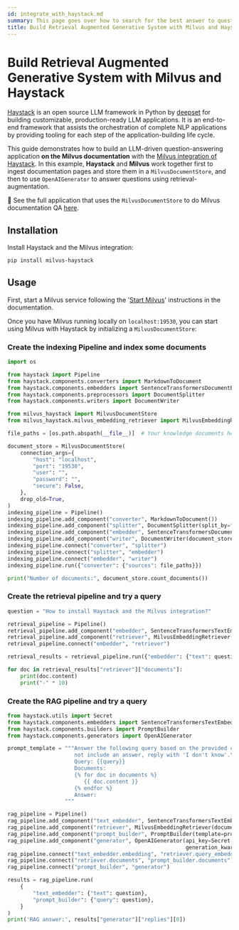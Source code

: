 ```yaml
---
id: integrate_with_haystack.md
summary: This page goes over how to search for the best answer to questions using Milvus as the Vector Database and Haystack as the LLM framework.
title: Build Retrieval Augmented Generative System with Milvus and Haystack
---
```


# Build Retrieval Augmented Generative System with Milvus and Haystack

[Haystack](https://github.com/deepset-ai/haystack) is an open source LLM framework in Python by [deepset](https://www.deepset.ai/) for building customizable, production-ready LLM applications. It is an end-to-end framework that assists the orchestration of complete NLP applications by providing tooling for each step of the application-building life cycle.

This guide demonstrates how to build an LLM-driven question-answering application **on the Milvus documentation** with the [Milvus integration of Haystack](https://haystack.deepset.ai/integrations/milvus-document-store). In this example, **Haystack** and **Milvus** work together first to ingest documentation pages and store them in a `MilvusDocumentStore`, and then to use `OpenAIGenerator` to answer questions using retrieval-augmentation.

🚀 See the full application that uses the `MilvusDocumentStore` to do Milvus documentation QA [here](https://github.com/TuanaCelik/milvus-documentation-qa/tree/main).

## Installation

Install Haystack and the Milvus integration:

```bash
pip install milvus-haystack
```

## Usage

First, start a Milvus service following the '[Start Milvus](https://milvus.io/docs/install_standalone-docker.md#Start-Milvus)' instructions in the documentation.

Once you have Milvus running locally on `localhost:19530`, you can start using Milvus with Haystack by initializing a `MilvusDocumentStore`: 


### Create the indexing Pipeline and index some documents
```python
import os

from haystack import Pipeline
from haystack.components.converters import MarkdownToDocument
from haystack.components.embedders import SentenceTransformersDocumentEmbedder, SentenceTransformersTextEmbedder
from haystack.components.preprocessors import DocumentSplitter
from haystack.components.writers import DocumentWriter

from milvus_haystack import MilvusDocumentStore
from milvus_haystack.milvus_embedding_retriever import MilvusEmbeddingRetriever

file_paths = [os.path.abspath(__file__)]  # Your knowledge documents here

document_store = MilvusDocumentStore(
    connection_args={
        "host": "localhost",
        "port": "19530",
        "user": "",
        "password": "",
        "secure": False,
    },
    drop_old=True,
)
indexing_pipeline = Pipeline()
indexing_pipeline.add_component("converter", MarkdownToDocument())
indexing_pipeline.add_component("splitter", DocumentSplitter(split_by="sentence", split_length=2))
indexing_pipeline.add_component("embedder", SentenceTransformersDocumentEmbedder())
indexing_pipeline.add_component("writer", DocumentWriter(document_store))
indexing_pipeline.connect("converter", "splitter")
indexing_pipeline.connect("splitter", "embedder")
indexing_pipeline.connect("embedder", "writer")
indexing_pipeline.run({"converter": {"sources": file_paths}})

print("Number of documents:", document_store.count_documents())

```

### Create the retrieval pipeline and try a query
```python
question = "How to install Haystack and the Milvus integration?"

retrieval_pipeline = Pipeline()
retrieval_pipeline.add_component("embedder", SentenceTransformersTextEmbedder())
retrieval_pipeline.add_component("retriever", MilvusEmbeddingRetriever(document_store=document_store, top_k=3))
retrieval_pipeline.connect("embedder", "retriever")

retrieval_results = retrieval_pipeline.run({"embedder": {"text": question}})

for doc in retrieval_results["retriever"]["documents"]:
    print(doc.content)
    print("-" * 10)
```

### Create the RAG pipeline and try a query
```python
from haystack.utils import Secret
from haystack.components.embedders import SentenceTransformersTextEmbedder
from haystack.components.builders import PromptBuilder
from haystack.components.generators import OpenAIGenerator

prompt_template = """Answer the following query based on the provided context. If the context does
                     not include an answer, reply with 'I don't know'.\n
                     Query: {{query}}
                     Documents:
                     {% for doc in documents %}
                        {{ doc.content }}
                     {% endfor %}
                     Answer: 
                  """

rag_pipeline = Pipeline()
rag_pipeline.add_component("text_embedder", SentenceTransformersTextEmbedder())
rag_pipeline.add_component("retriever", MilvusEmbeddingRetriever(document_store=document_store, top_k=3))
rag_pipeline.add_component("prompt_builder", PromptBuilder(template=prompt_template))
rag_pipeline.add_component("generator", OpenAIGenerator(api_key=Secret.from_token(os.getenv("OPENAI_API_KEY")),
                                                        generation_kwargs={"temperature": 0}))
rag_pipeline.connect("text_embedder.embedding", "retriever.query_embedding")
rag_pipeline.connect("retriever.documents", "prompt_builder.documents")
rag_pipeline.connect("prompt_builder", "generator")

results = rag_pipeline.run(
    {
        "text_embedder": {"text": question},
        "prompt_builder": {"query": question},
    }
)
print('RAG answer:', results["generator"]["replies"][0])
```
